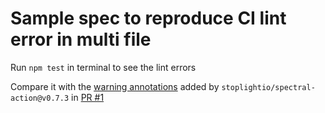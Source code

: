 # Sample spec to reproduce CI lint error in multi file

Run `npm test` in terminal to see the lint errors

Compare it with the [warning annotations](https://github.com/ibrahimfw/ci-lint/pull/1/checks?check_run_id=3248730511) added by `stoplightio/spectral-action@v0.7.3` in [PR #1](https://github.com/ibrahimfw/ci-lint/pull/1)
